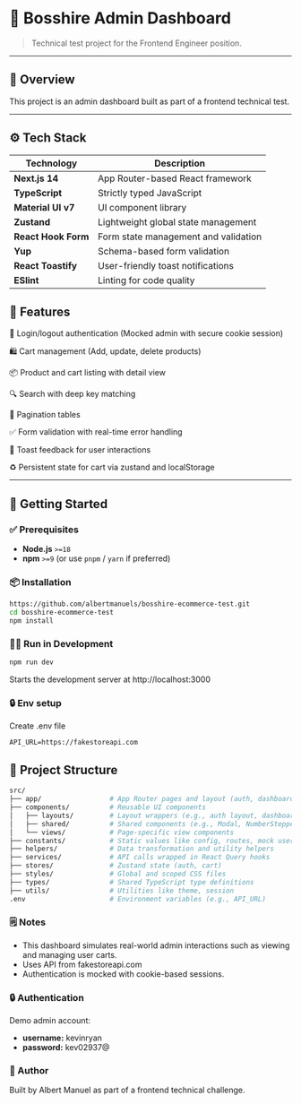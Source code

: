 # 🧩 Bosshire Admin Dashboard

> Technical test project for the Frontend Engineer position.

---

## 📝 Overview

This project is an admin dashboard built as part of a frontend technical test.

---

## ⚙️ Tech Stack

| Technology       | Description                              |
|------------------|------------------------------------------|
| **Next.js 14**   | App Router-based React framework          |
| **TypeScript**   | Strictly typed JavaScript                |
| **Material UI v7** | UI component library     |
| **Zustand**      | Lightweight global state management      |
| **React Hook Form** | Form state management and validation   |
| **Yup**          | Schema-based form validation             |
| **React Toastify** | User-friendly toast notifications      |
| **ESlint** | Linting for code quality     |

## 🧪 Features
🔐 Login/logout authentication (Mocked admin with secure cookie session)

🛍️ Cart management (Add, update, delete products)

📦 Product and cart listing with detail view

🔍 Search with deep key matching

📄 Pagination tables

✅ Form validation with real-time error handling

🧾 Toast feedback for user interactions

♻️ Persistent state for cart via zustand and localStorage

---

## 🚀 Getting Started

### ✅ Prerequisites

- **Node.js** `>=18`
- **npm** `>=9` (or use `pnpm` / `yarn` if preferred)

### 📦 Installation

```bash
https://github.com/albertmanuels/bosshire-ecommerce-test.git
cd bosshire-ecommerce-test
npm install
```

### 🏃‍♂️ Run in Development

```bash
npm run dev
```
Starts the development server at http://localhost:3000

### 🔒 Env setup
Create .env file
```env
API_URL=https://fakestoreapi.com
```

## 📁 Project Structure

```bash
src/
├── app/                 # App Router pages and layout (auth, dashboard)
├── components/          # Reusable UI components
│   ├── layouts/         # Layout wrappers (e.g., auth layout, dashboard layout)
│   ├── shared/          # Shared components (e.g., Modal, NumberStepper, SearchBar)
│   └── views/           # Page-specific view components
├── constants/           # Static values like config, routes, mock user
├── helpers/             # Data transformation and utility helpers
├── services/            # API calls wrapped in React Query hooks
├── stores/              # Zustand state (auth, cart)
├── styles/              # Global and scoped CSS files
├── types/               # Shared TypeScript type definitions
├── utils/               # Utilities like theme, session
.env                     # Environment variables (e.g., API_URL)
```

### 🗒️ Notes
- This dashboard simulates real-world admin interactions such as viewing and managing user carts.
- Uses API from fakestoreapi.com
- Authentication is mocked with cookie-based sessions.

### 🔒 Authentication
Demo admin account:

- **username:** kevinryan
- **password:** kev02937@

### 🙋 Author
Built by Albert Manuel as part of a frontend technical challenge.

